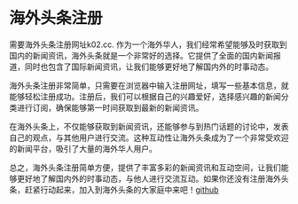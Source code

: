 # 海外头条注册

需要海外头条注册网址k02.cc. 作为一个海外华人，我们经常希望能够及时获取到国内的新闻资讯，海外头条就是一个非常好的选择。它提供了全面的国内新闻报道，同时也包含了国际新闻资讯，让我们能够更好地了解国内外的时事动态。

海外头条注册非常简单，只需要在浏览器中输入注册网址，填写一些基本信息，就能够轻松注册成功。注册后，我们可以根据自己的兴趣爱好，选择感兴趣的新闻分类进行订阅，确保能够第一时间获取到最新的新闻资讯。

在海外头条上，不仅能够获取到新闻资讯，还能够参与到热门话题的讨论中，发表自己的观点，与其他用户进行交流。这种互动性让海外头条成为了一个非常受欢迎的新闻平台，吸引了大量的海外华人用户。

总之，海外头条注册简单方便，提供了丰富多彩的新闻资讯和互动空间，让我们能够更好地了解国内外的时事动态，与他人进行交流互动。如果你还没有注册海外头条，赶紧行动起来，加入到海外头条的大家庭中来吧！[github](https://github.com)